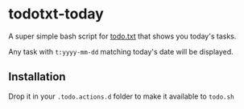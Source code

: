 todotxt-today
=============

A super simple bash script for [todo.txt](https://github.com/ginatrapani/todo.txt-cli) that shows
you today's tasks.

Any task with `t:yyyy-mm-dd` matching today's date will be displayed.

## Installation

Drop it in your `.todo.actions.d` folder to make it available to `todo.sh`